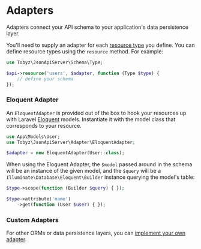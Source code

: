 # Adapters

Adapters connect your API schema to your application's data persistence layer.

You'll need to supply an adapter for each [resource type](https://jsonapi.org/format/#document-resource-object-identification) you define. You can define resource types using the `resource` method. For example:

```php
use Tobyz\JsonApiServer\Schema\Type;

$api->resource('users', $adapter, function (Type $type) {
    // define your schema
});
```

### Eloquent Adapter

An `EloquentAdapter` is provided out of the box to hook your resources up with Laravel [Eloquent](https://laravel.com/docs/8.x/eloquent) models. Instantiate it with the model class that corresponds to your resource.

```php
use App\Models\User;
use Tobyz\JsonApiServer\Adapter\EloquentAdapter;

$adapter = new EloquentAdapter(User::class);
```

When using the Eloquent Adapter, the `$model` passed around in the schema will be an instance of the given model, and the `$query` will be a `Illuminate\Database\Eloquent\Builder` instance querying the model's table:

```php
$type->scope(function (Builder $query) { });

$type->attribute('name')
    ->get(function (User $user) { });
```

### Custom Adapters

For other ORMs or data persistence layers, you can [implement your own adapter](https://github.com/tobyzerner/json-api-server/blob/master/src/Adapter/AdapterInterface.php).
